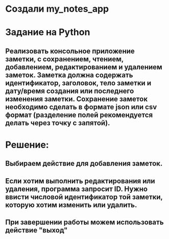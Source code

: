 # Создали my_notes_app

# Задание на Python
## Реализовать консольное приложение заметки, с сохранением, чтением, добавлением, редактированием и удалением заметок. Заметка должна содержать идентификатор, заголовок, тело заметки и дату/время создания или последнего изменения заметки. Сохранение заметок необходимо сделать в формате json или csv формат (разделение полей рекомендуется делать через точку с запятой).

# Решение:
## Выбираем действие для добавления заметок.
## Если хотим выполнить редактирования или удаления, программа запросит ID. Нужно ввисти  числовой идентификатор той заметки, которую хотим изменить или удалить.
## При завершении работы можем использовать действие "выход"
